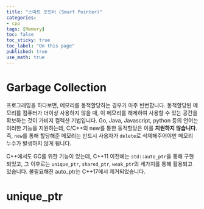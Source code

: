 ```yaml
---
title: "스마트 포인터 (Smart Pointer)"
categories:
- cpp
tags: [Memory]
toc: false
toc_sticky: true
toc_label: "On this page"
published: true
use_math: true
---
```


# Garbage Collection
프로그래밍을 하다보면, 메모리를 동적할당하는 경우가 아주 빈번합니다. 동적할당된 메모리를 컴퓨터가 더이상 사용하지 않을 때, 이 메모리를 해제하여 사용할 수 있는 공간을 확보하는 것이 가비지 컬렉션 기법입니다. Go, Java, Javascript, python 등의 언어는 이러한 기능을 지원하는데, C/C++의 new를 통한 동적할당은 이를 **지원하지 않습니다**. 즉, `new`를 통해 할당해준 메모리는 반드시 사용자가 `delete`로 삭제해주어야만 메모리 누수가 발생하지 않게 됩니다.

C++에서도 GC를 위한 기능이 있는데, C++11 이전에는 `std::auto_ptr`을 통해 구현되었고, 그 이후로는 `unique_ptr`, `shared_ptr`, `weak_ptr`의 세가지를 통해 활용되고 있습니다. 불필요해진 auto_ptr는 C++17에서 제거되었습니다.

# unique_ptr


